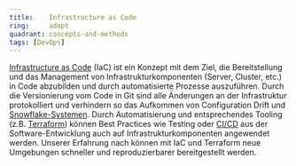 ```yaml
---
title:    Infrastructure as Code  
ring:     adopt  
quadrant: concepts-and-methods
tags: [DevOps]
---
```


[Infrastructure as Code][iac] (IaC) ist ein Konzept mit dem Ziel, die Bereitstellung und das Management von
Infrastrukturkomponenten (Server, Cluster, etc.) in Code abzubilden und durch automatisierte Prozesse auszuführen. Durch
die Versionierung vom Code in Git sind alle Änderungen an der Infrastruktur protokolliert und verhindern so das
Aufkommen von Configuration Drift und [Snowflake-Systemen][snowflake]. Durch Automatisierung und entsprechendes Tooling
(z.B. [Terraform][terraform]) können Best Practices wie Testing oder [CI/CD][cicd] aus der Software-Entwicklung auch auf
Infrastrukturkomponenten angewendet werden. Unserer Erfahrung nach können mit IaC und Terraform neue Umgebungen
schneller und reproduzierbarer bereitgestellt werden.

[iac]: https://www.redhat.com/en/topics/automation/what-is-infrastructure-as-code-iac
[snowflake]: https://martinfowler.com/bliki/SnowflakeServer.html
[terraform]: https://www.terraform.io/
[cicd]: /concepts-and-methods/ci-cd

